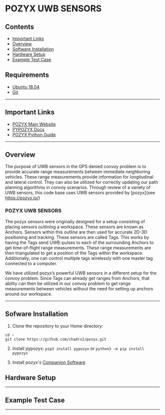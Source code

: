 # POZYX UWB SENSORS

## Contents
* [Important Links](#important-links)
* [Overview](#set-up-a-base-station-or-personal-computer)
* [Software Installation](#software-installation)
* [Hardware Setup](#faq)
* [Example Test Case](#known-bugs)

## Requirements
* [Ubuntu 18.04](https://ubuntu.com/download/desktop)
* [Git](https://git-scm.com/download/linux)

----------

## Important Links
* [POZYX Main Website](https://pozyx.io/)
* [PYPOZYX Docs](https://pypozyx.readthedocs.io/en/develop/)
* [POZYX Python Guide](https://docs.pozyx.io/creator/latest/python)

------------

## Overview

The purpose of UWB sensors in the GPS denied convoy problem is to provide accurate range measurements between immediate neighboring vehicles. 
These range measurements provide information for longitudinal and lateral control. 
They can also be utilized for correctly updating our path planning algorithms in convoy scenarios.
Through review of a variety of UWB sensors, this code base uses UWB sensors provided by [pozyx](see https://pozyx.io/)

### POZYX UWB SENSORS
The pozyx sensors were originally designed for a setup consisting of placing sensors outlining a workspace. 
These sensors are known as Anchors. Sensors within this outline are then used for accurate 2D-3D positioning and tracking. 
These sensors are called Tags. This works by having the Tags send UWB-pulses to each of the surrounding Anchors to get time-of-flight range measurements. 
These range measurements are then triangulated to get a position of the Tags within the workspace. 
Additionally, one can control multiple tags wirelessly with one master tag connected to a computer.

We have utilized pozyx’s powerful UWB sensors in a different setup for the convoy problem. 
Since Tags can already get ranges from Anchors, that ability can then be utilized in our convoy problem to get range measurements between vehicles without the need for setting up anchors around our workspace. 

------------

## Sofware Installation

1. Clone the repository to your Home directory:
```
cd ~
git clone https://github.com/chadrs2/pozyx.git
```
2. Install pypozyx:
```pip3 install pypozyx``` or ```python3 -m pip install pypozyx```

3. Install pozyx's [Companion Software](https://pozyx.io/products-and-services/creator-controller)

## Hardware Setup


------------

## Example Test Case


------------
